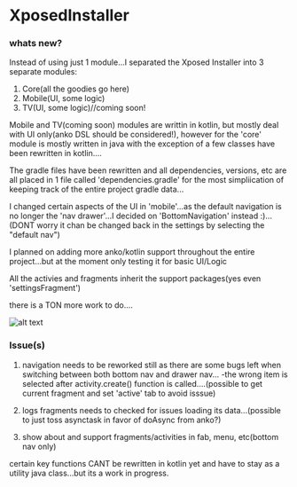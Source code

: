 # XposedInstaller

### whats new?

Instead of using just 1 module...I separated the Xposed Installer into 3 separate modules:

1. Core(all the goodies go here)
2. Mobile(UI, some logic)
3. TV(UI, some logic)//coming soon!

Mobile and TV(coming soon) modules are writtin in kotlin, but mostly deal with UI only(anko DSL should be considered!), however for the 'core' module is mostly written in java with the exception of a few classes have been rewritten in kotlin....

The gradle files have been rewritten and all dependencies, versions, etc are all placed in 1 file called 'dependencies.gradle' for the most simpliication of keeping track of the entire project gradle data...

I changed certain aspects of the UI in 'mobile'...as the default navigation is no longer the 'nav drawer'...I decided on 'BottomNavigation' instead :)...(DONT worry it chan be changed back in the settings by selecting the "default nav")

I planned on adding more anko/kotlin support throughout the entire project...but at the moment only testing it for basic UI/Logic

All the activies and fragments inherit the support packages(yes even 'settingsFragment')

there is a TON more work to do....

![alt text](https://raw.githubusercontent.com/Xstar97/XposedInstaller/master/screenshots/Screenshot_1531635080.png)
 
### Issue(s)
1. navigation needs to be reworked still as there are some bugs left when switching between both bottom nav and drawer nav...
-the wrong item is selected after activity.create() function is called....(possible to get current fragment and set 'active' tab to avoid isssue)

2. logs fragments needs to checked for issues loading its data...(possible to just toss asynctask in favor of doAsync from anko?)
3. show about and support fragments/activities in fab, menu, etc(bottom nav only)


certain key functions CANT be rewritten in kotlin yet and have to stay as a utility java class...but its a work in progress.
